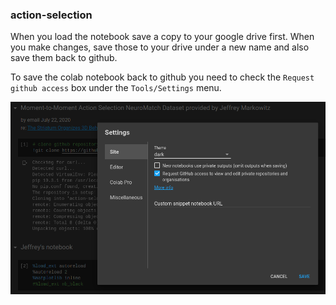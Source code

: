 ### action-selection

When you load the notebook save a copy to your google drive first. When you make changes, save those to your drive under a new name and also save them back to github.

To save the colab notebook back to github you need to check the `Request github access` box under the `Tools/Settings` menu.

![](https://github.com/spiky-ganglia/action-selection/blob/master/img/colab-settings.png)
